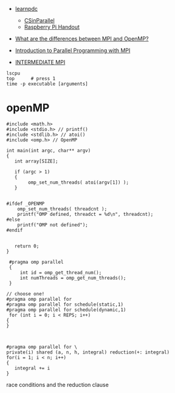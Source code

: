 - [learnpdc](https://www.learnpdc.org/)
   - [CSinParallel](https://csinparallel.org/index.html)
   - [Raspberry Pi Handout](https://www.learnpdc.org/RaspberryPiHandout/index.html)


- [What are the differences between MPI and OpenMP?](https://stackoverflow.com/questions/32464084/what-are-the-differences-between-mpi-and-openmp)
- [Introduction to Parallel Programming with MPI](https://rantahar.github.io/introduction-to-mpi/index.html)
- [INTERMEDIATE MPI](https://enccs.github.io/intermediate-mpi/)
```
lscpu
top      # press 1
time -p executable [arguments]
```

# openMP
```
#include <math.h>
#include <stdio.h> // printf()
#include <stdlib.h> // atoi()
#include <omp.h> // OpenMP

int main(int argc, char** argv)
{
   int array[SIZE];

   if (argc > 1)
   {
        omp_set_num_threads( atoi(argv[1]) );
   }


#ifdef _OPENMP
    omp_set_num_threads( threadcnt );
    printf("OMP defined, threadct = %d\n", threadcnt);
#else
    printf("OMP not defined");
#endif


   return 0;
}
```


```
 #pragma omp parallel
 {
     int id = omp_get_thread_num();
     int numThreads = omp_get_num_threads();
 }

// choose one!
#pragma omp parallel for
#pragma omp parallel for schedule(static,1)
#pragma omp parallel for schedule(dynamic,1)
 for (int i = 0; i < REPS; i++)
{
}



#pragma omp parallel for \
private(i) shared (a, n, h, integral) reduction(+: integral)
for(i = 1; i < n; i++)
{
   integral += i
}

```



race conditions and the reduction clause
